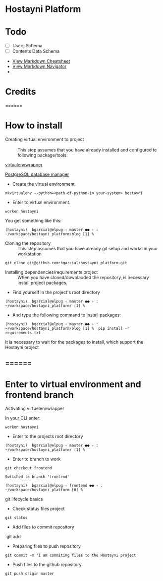 # Hostayni Platform





# Todo

- [ ] Users Schema
- [ ] Contents Data Schema

- [View Markdown Cheatsheet](https://github.com/adam-p/markdown-here/wiki/Markdown-Cheatsheet "Markdown Cheatsheet")
- [View Markdown Navigator](https://plugins.jetbrains.com/plugin/7896-markdown-navigator "Markdown Navigator - JetBrains Plugin")
- 
# Credits



======

# How to install

<dl>
  <dt>Creating virtual environment to project</dt>
  <br>
   <dd>This step assumes that you have already installed and configured te following package/tools:</dd> 
   
   [virtualenvwrapper](https://virtualenvwrapper.readthedocs.io/en/latest/ "Virtualenvwrapper")
   
   [PostgreSQL database manager](https://www.postgresql.org/download/ "Virtualenvwrapper")
   
* Create the virtual environment.

`mkvirtualenv --python=<path-of-python-in your-system> hostayni`

* Enter to virtual environment.

`workon hostayni`

You get something like this:

`(hostayni) 
bgarcial@elpug ‹ master ●● › : ~/workspace/hostayni_platform/blog
[1] % `


<dt>Cloning the repository</dt>
 <dd>This step assumes that you have already git setup and works in your workstation</dd>
 
 
 
`git clone git@github.com:bgarcial/hostayni_platform.git`
  

  <dt>Installing dependencies/requirements project</dt>
  <dd>When you have cloned/downlaoded the repository, is necessary install project packages.</dd>
  
  * Find yourself in the project's root directory 
  
  
  `(hostayni) 
bgarcial@elpug ‹ master ●● › : ~/workspace/hostayni_platform/
[1] % `
  
  * And type the following command to install packages:
  
  `(hostayni) 
bgarcial@elpug ‹ master ●● › : ~/workspace/hostayni_platform/blog
[1] %  pip install -r requirements.txt`

It is necessary to wait for the packages to install, which support the Hostayni project

======
------

# Enter to virtual environment and frontend branch

<dt>Activating virtuelenvwrapper</dt>
  
 In your CLI enter:
 
 `workon hostayni`
 
 
 *  Enter to the projects root directory
  
  
`(hostayni) 
bgarcial@elpug ‹ master ●● › : ~/workspace/hostayni_platform/
[1] % `
  
  
* Enter to branch to work

`git checkout frontend`
    
`Switched to branch 'frontend'`

`(hostayni) 
bgarcial@elpug ‹ frontend ●● › : ~/workspace/hostayni_platform
[0] %`


<dt>git lifecycle basics</dt>

* Check status files project

`git status`

* Add files to commit repository

`git add <filename-modified>

* Preparing files to push repository

`git commit -m 'I am commiting files to the Hostayni project'`

* Push files to the github repository

`git push origin master`

</dl>



